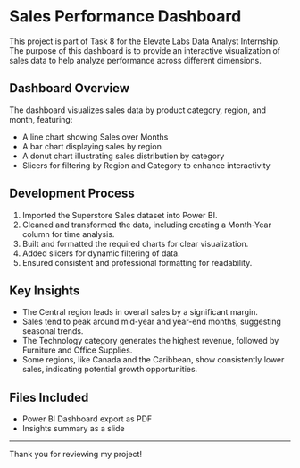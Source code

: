 # Sales Performance Dashboard

This project is part of Task 8 for the Elevate Labs Data Analyst Internship. The purpose of this dashboard is to provide an interactive visualization of sales data to help analyze performance across different dimensions.

## Dashboard Overview

The dashboard visualizes sales data by product category, region, and month, featuring:

- A line chart showing Sales over Months
- A bar chart displaying sales by region
- A donut chart illustrating sales distribution by category
- Slicers for filtering by Region and Category to enhance interactivity

## Development Process

1. Imported the Superstore Sales dataset into Power BI.
2. Cleaned and transformed the data, including creating a Month-Year column for time analysis.
3. Built and formatted the required charts for clear visualization.
4. Added slicers for dynamic filtering of data.
5. Ensured consistent and professional formatting for readability.

## Key Insights

- The Central region leads in overall sales by a significant margin.
- Sales tend to peak around mid-year and year-end months, suggesting seasonal trends.
- The Technology category generates the highest revenue, followed by Furniture and Office Supplies.
- Some regions, like Canada and the Caribbean, show consistently lower sales, indicating potential growth opportunities.

## Files Included

- Power BI Dashboard export as PDF
- Insights summary as a slide

---

Thank you for reviewing my project!
